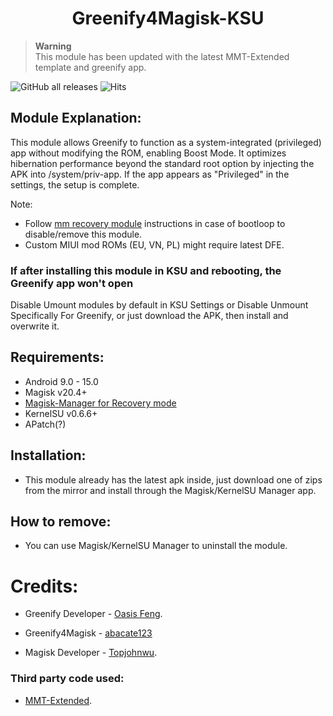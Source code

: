 <h1 align="center">Greenify4Magisk-KSU</h1>

> **Warning** </br>
> This module has been updated with the latest MMT-Extended template and greenify app.

![GitHub all releases](https://img.shields.io/github/downloads/AzyrRuthless/Greenify4Magisk-KSU/total)
![Hits](https://hits.seeyoufarm.com/api/count/incr/badge.svg?url=https://github.com/AzyrRuthless/Greenify4Magisk-KSU)

## Module Explanation:
This module allows Greenify to function as a system-integrated (privileged) app without modifying the ROM, enabling Boost Mode. It optimizes hibernation performance beyond the standard root option by injecting the APK into /system/priv-app. If the app appears as "Privileged" in the settings, the setup is complete.

Note: 
- Follow [mm recovery module](https://github.com/Rikj000/Magisk-Manager-for-Recovery-Mode/releases) instructions in case of bootloop to disable/remove this module.
- Custom MIUI mod ROMs (EU, VN, PL) might require latest DFE.

### If after installing this module in KSU and rebooting, the Greenify app won't open
Disable Umount modules by default in KSU Settings or Disable Unmount Specifically For Greenify, or just download the APK, then install and overwrite it.



## Requirements: 
- Android 9.0 - 15.0
- Magisk v20.4+
- [Magisk-Manager for Recovery mode](https://github.com/Rikj000/Magisk-Manager-for-Recovery-Mode/releases)
- KernelSU v0.6.6+
- APatch(?)

## Installation:
* This module already has the latest apk inside, just download one of zips from the mirror and install through the Magisk/KernelSU Manager app.

## How to remove:
* You can use Magisk/KernelSU Manager to uninstall the module.

# Credits:
* Greenify Developer - [Oasis Feng](https://play.google.com/store/apps/details?id=com.oasisfeng.greenify "Greenify's Play Store page").
* Greenify4Magisk - [abacate123](https://forum.xda-developers.com/m/abacate123.6439974/)


* Magisk Developer - [Topjohnwu](https://forum.xda-developers.com/apps/magisk/official-magisk-v7-universal-systemless-t3473445 "Magisk official XDA thread").

### Third party code used:
* [MMT-Extended](https://github.com/Zackptg5/MMT-Extended "Template's repository").
